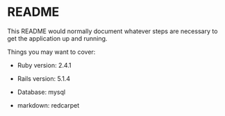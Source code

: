 # README

This README would normally document whatever steps are necessary to get the
application up and running.

Things you may want to cover:

* Ruby version: 2.4.1 

* Rails version: 5.1.4

* Database: mysql

* markdown: redcarpet
